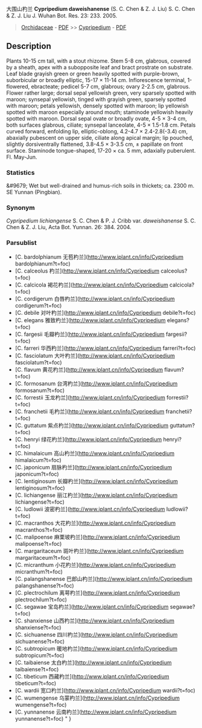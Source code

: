 大围山杓兰 **Cypripedium daweishanense** (S. C. Chen & Z. J. Liu) S. C. Chen & Z. J. Liu J. Wuhan Bot. Res. 23: 233. 2005.

> [Orchidaceae](http://www.iplant.cn/info/Orchidaceae?t=foc) - [PDF](http://www.iplant.cn/foc/pdf/Orchidaceae.pdf) >> [Cypripedium](http://www.iplant.cn/info/Cypripedium?t=foc) - [PDF](http://www.iplant.cn/foc/pdf/Cypripedium.pdf)

## Description

Plants 10-15 cm tall, with a stout rhizome. Stem 5-8 cm, glabrous, covered by a sheath, apex with a subopposite leaf and bract prostrate on substrate. Leaf blade grayish green or green heavily spotted with purple-brown, suborbicular or broadly elliptic, 15-17 × 11-14 cm. Inflorescence terminal, 1-flowered, ebracteate; pedicel 5-7 cm, glabrous; ovary 2-2.5 cm, glabrous. Flower rather large; dorsal sepal yellowish green, very sparsely spotted with maroon; synsepal yellowish, tinged with grayish green, sparsely spotted with maroon; petals yellowish, densely spotted with maroon; lip yellowish spotted with maroon especially around mouth; staminode yellowish heavily spotted with maroon. Dorsal sepal ovate or broadly ovate, 4-5 × 3-4 cm, both surfaces glabrous, ciliate; synsepal lanceolate, 4-5 × 1.5-1.8 cm. Petals curved forward, enfolding lip, elliptic-oblong, 4.2-4.7 × 2.4-2.8(-3.4) cm, abaxially pubescent on upper side, ciliate along apical margin; lip pouched, slightly dorsiventrally flattened, 3.8-4.5 × 3-3.5 cm, ± papillate on front surface. Staminode tongue-shaped, 17-20 × ca. 5 mm, adaxially puberulent. Fl. May-Jun.

### Statistics
&amp;#9679; Wet but well-drained and humus-rich soils in thickets; ca. 2300 m. SE Yunnan (Pingbian).

### Synonym
*Cypripedium lichiangense* S. C. Chen & P. J. Cribb var. *daweishanense* S. C. Chen & Z. J. Liu, Acta Bot. Yunnan. 26: 384. 2004.

### Parsublist

* [C.  bardolphianum  无苞杓兰](http://www.iplant.cn/info/Cypripedium bardolphianum?t=foc)
* [C.  calceolus  杓兰](http://www.iplant.cn/info/Cypripedium calceolus?t=foc)
* [C.  calcicola  褐花杓兰](http://www.iplant.cn/info/Cypripedium calcicola?t=foc)
* [C.  cordigerum  白唇杓兰](http://www.iplant.cn/info/Cypripedium cordigerum?t=foc)
* [C.  debile  对叶杓兰](http://www.iplant.cn/info/Cypripedium debile?t=foc)
* [C.  elegans  雅致杓兰](http://www.iplant.cn/info/Cypripedium elegans?t=foc)
* [C.  fargesii  毛瓣杓兰](http://www.iplant.cn/info/Cypripedium fargesii?t=foc)
* [C.  farreri  华西杓兰](http://www.iplant.cn/info/Cypripedium farreri?t=foc)
* [C.  fasciolatum  大叶杓兰](http://www.iplant.cn/info/Cypripedium fasciolatum?t=foc)
* [C.  flavum  黄花杓兰](http://www.iplant.cn/info/Cypripedium flavum?t=foc)
* [C.  formosanum  台湾杓兰](http://www.iplant.cn/info/Cypripedium formosanum?t=foc)
* [C.  forrestii  玉龙杓兰](http://www.iplant.cn/info/Cypripedium forrestii?t=foc)
* [C.  franchetii  毛杓兰](http://www.iplant.cn/info/Cypripedium franchetii?t=foc)
* [C.  guttatum  紫点杓兰](http://www.iplant.cn/info/Cypripedium guttatum?t=foc)
* [C.  henryi  绿花杓兰](http://www.iplant.cn/info/Cypripedium henryi?t=foc)
* [C.  himalaicum  高山杓兰](http://www.iplant.cn/info/Cypripedium himalaicum?t=foc)
* [C.  japonicum  扇脉杓兰](http://www.iplant.cn/info/Cypripedium japonicum?t=foc)
* [C.  lentiginosum  长瓣杓兰](http://www.iplant.cn/info/Cypripedium lentiginosum?t=foc)
* [C.  lichiangense  丽江杓兰](http://www.iplant.cn/info/Cypripedium lichiangense?t=foc)
* [C.  ludlowii  波密杓兰](http://www.iplant.cn/info/Cypripedium ludlowii?t=foc)
* [C.  macranthos  大花杓兰](http://www.iplant.cn/info/Cypripedium macranthos?t=foc)
* [C.  malipoense  麻栗坡杓兰](http://www.iplant.cn/info/Cypripedium malipoense?t=foc)
* [C.  margaritaceum  斑叶杓兰](http://www.iplant.cn/info/Cypripedium margaritaceum?t=foc)
* [C.  micranthum  小花杓兰](http://www.iplant.cn/info/Cypripedium micranthum?t=foc)
* [C.  palangshanense  巴郎山杓兰](http://www.iplant.cn/info/Cypripedium palangshanense?t=foc)
* [C.  plectrochilum  离萼杓兰](http://www.iplant.cn/info/Cypripedium plectrochilum?t=foc)
* [C.  segawae  宝岛杓兰](http://www.iplant.cn/info/Cypripedium segawae?t=foc)
* [C.  shanxiense  山西杓兰](http://www.iplant.cn/info/Cypripedium shanxiense?t=foc)
* [C.  sichuanense  四川杓兰](http://www.iplant.cn/info/Cypripedium sichuanense?t=foc)
* [C.  subtropicum  暖地杓兰](http://www.iplant.cn/info/Cypripedium subtropicum?t=foc)
* [C.  taibaiense  太白杓兰](http://www.iplant.cn/info/Cypripedium taibaiense?t=foc)
* [C.  tibeticum  西藏杓兰](http://www.iplant.cn/info/Cypripedium tibeticum?t=foc)
* [C.  wardii  宽口杓兰](http://www.iplant.cn/info/Cypripedium wardii?t=foc)
* [C.  wumengense  乌蒙杓兰](http://www.iplant.cn/info/Cypripedium wumengense?t=foc)
* [C.  yunnanense  云南杓兰](http://www.iplant.cn/info/Cypripedium yunnanense?t=foc)
"
}